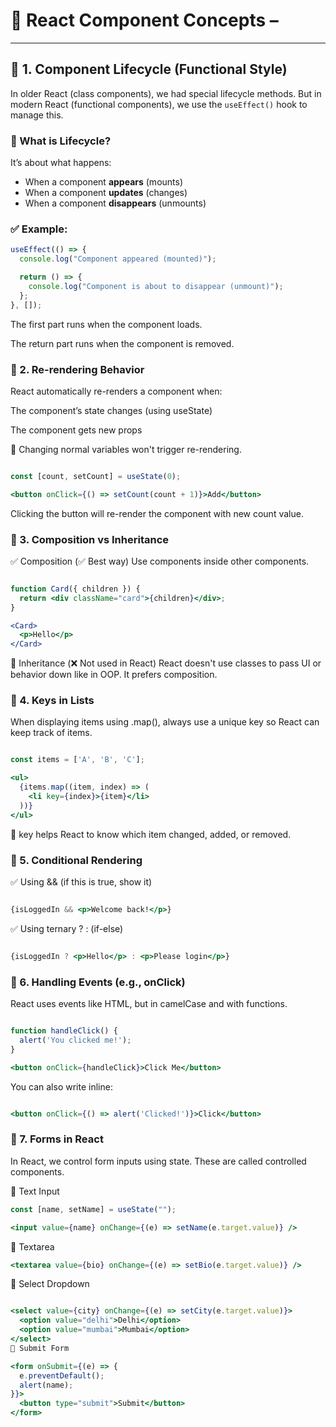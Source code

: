 
# 🧩 React Component Concepts – 

---

## 🔹 1. Component Lifecycle (Functional Style)

In older React (class components), we had special lifecycle methods. But in modern React (functional components), we use the `useEffect()` hook to manage this.

### 🔁 What is Lifecycle?
It’s about what happens:
- When a component **appears** (mounts)
- When a component **updates** (changes)
- When a component **disappears** (unmounts)

### ✅ Example:

```jsx
useEffect(() => {
  console.log("Component appeared (mounted)");

  return () => {
    console.log("Component is about to disappear (unmount)");
  };
}, []);
```
The first part runs when the component loads.

The return part runs when the component is removed.

### 🔹 2. Re-rendering Behavior
React automatically re-renders a component when:

The component’s state changes (using useState)

The component gets new props

🧠 Changing normal variables won't trigger re-rendering.

```jsx

const [count, setCount] = useState(0);

<button onClick={() => setCount(count + 1)}>Add</button>
```
Clicking the button will re-render the component with new count value.

### 🔹 3. Composition vs Inheritance
✅ Composition (✅ Best way)
Use components inside other components.

```jsx

function Card({ children }) {
  return <div className="card">{children}</div>;
}

<Card>
  <p>Hello</p>
</Card>
```
🛑 Inheritance (❌ Not used in React)
React doesn't use classes to pass UI or behavior down like in OOP. It prefers composition.

### 🔹 4. Keys in Lists
When displaying items using .map(), always use a unique key so React can keep track of items.

```jsx

const items = ['A', 'B', 'C'];

<ul>
  {items.map((item, index) => (
    <li key={index}>{item}</li>
  ))}
</ul>
```
🧠 key helps React to know which item changed, added, or removed.

### 🔹 5. Conditional Rendering
✅ Using && (if this is true, show it)
```jsx

{isLoggedIn && <p>Welcome back!</p>}
```
✅ Using ternary ? : (if-else)
```jsx

{isLoggedIn ? <p>Hello</p> : <p>Please login</p>}
```
### 🔹 6. Handling Events (e.g., onClick)
React uses events like HTML, but in camelCase and with functions.

```jsx

function handleClick() {
  alert('You clicked me!');
}

<button onClick={handleClick}>Click Me</button>
```
You can also write inline:

```jsx

<button onClick={() => alert('Clicked!')}>Click</button>
```
### 🔹 7. Forms in React
In React, we control form inputs using state. These are called controlled components.

🧠 Text Input
```jsx
const [name, setName] = useState("");

<input value={name} onChange={(e) => setName(e.target.value)} />
```
🧠 Textarea
```jsx
<textarea value={bio} onChange={(e) => setBio(e.target.value)} />
```
🧠 Select Dropdown
```jsx

<select value={city} onChange={(e) => setCity(e.target.value)}>
  <option value="delhi">Delhi</option>
  <option value="mumbai">Mumbai</option>
</select>
🧠 Submit Form
```
```jsx
<form onSubmit={(e) => {
  e.preventDefault();
  alert(name);
}}>
  <button type="submit">Submit</button>
</form>
```
